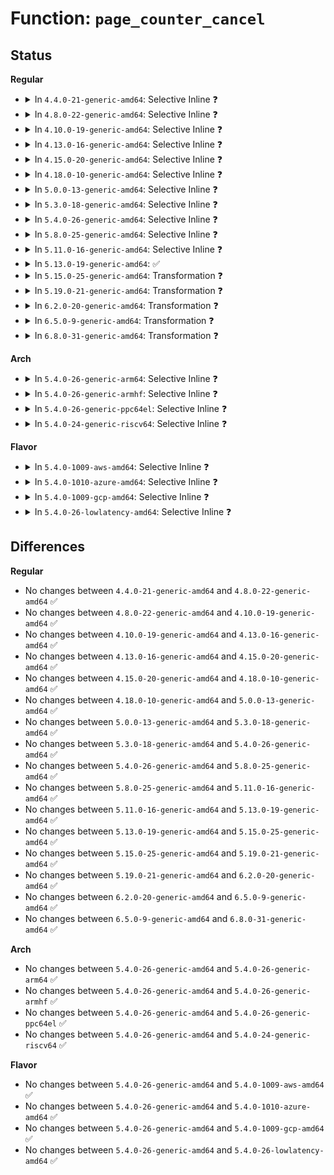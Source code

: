 # Function: <code>page_counter_cancel</code>

## Status
<b>Regular</b>
<ul>
<li>
<details>
<summary>In <code>4.4.0-21-generic-amd64</code>: Selective Inline ❓</summary>

```c
void page_counter_cancel(struct page_counter * counter, long unsigned int nr_pages)
```

```json
{
  "name": "page_counter_cancel",
  "collision_type": "Unique Global",
  "inline_type": "Selective",
  "funcs": [
    {
      "addr": 18446744071580914384,
      "name": "page_counter_cancel",
      "external": true,
      "loc": "mm/page_counter.c:20",
      "file": "mm/page_counter.c",
      "inline": "not declared, inlined",
      "caller_inline": [],
      "caller_func": [
        "mm/page_counter.c:page_counter_try_charge",
        "mm/page_counter.c:page_counter_uncharge",
        "mm/hugetlb_cgroup.c:hugetlb_cgroup_css_offline"
      ]
    }
  ],
  "symbols": [
    {
      "addr": 18446744071580914384,
      "name": "page_counter_cancel",
      "section": ".text",
      "bind": "STB_GLOBAL",
      "size": 61
    }
  ]
}
```
</details>
</li>
<li>
<details>
<summary>In <code>4.8.0-22-generic-amd64</code>: Selective Inline ❓</summary>

```c
void page_counter_cancel(struct page_counter * counter, long unsigned int nr_pages)
```

```json
{
  "name": "page_counter_cancel",
  "collision_type": "Unique Global",
  "inline_type": "Selective",
  "funcs": [
    {
      "addr": 18446744071581060688,
      "name": "page_counter_cancel",
      "external": true,
      "loc": "mm/page_counter.c:20",
      "file": "mm/page_counter.c",
      "inline": "not declared, inlined",
      "caller_inline": [],
      "caller_func": [
        "mm/page_counter.c:page_counter_uncharge",
        "mm/page_counter.c:page_counter_try_charge",
        "mm/hugetlb_cgroup.c:hugetlb_cgroup_css_offline"
      ]
    }
  ],
  "symbols": [
    {
      "addr": 18446744071581060688,
      "name": "page_counter_cancel",
      "section": ".text",
      "bind": "STB_GLOBAL",
      "size": 62
    }
  ]
}
```
</details>
</li>
<li>
<details>
<summary>In <code>4.10.0-19-generic-amd64</code>: Selective Inline ❓</summary>

```c
void page_counter_cancel(struct page_counter * counter, long unsigned int nr_pages)
```

```json
{
  "name": "page_counter_cancel",
  "collision_type": "Unique Global",
  "inline_type": "Selective",
  "funcs": [
    {
      "addr": 18446744071581135952,
      "name": "page_counter_cancel",
      "external": true,
      "loc": "mm/page_counter.c:20",
      "file": "mm/page_counter.c",
      "inline": "not declared, inlined",
      "caller_inline": [],
      "caller_func": [
        "mm/page_counter.c:page_counter_uncharge",
        "mm/page_counter.c:page_counter_try_charge",
        "mm/hugetlb_cgroup.c:hugetlb_cgroup_css_offline"
      ]
    }
  ],
  "symbols": [
    {
      "addr": 18446744071581135952,
      "name": "page_counter_cancel",
      "section": ".text",
      "bind": "STB_GLOBAL",
      "size": 62
    }
  ]
}
```
</details>
</li>
<li>
<details>
<summary>In <code>4.13.0-16-generic-amd64</code>: Selective Inline ❓</summary>

```c
void page_counter_cancel(struct page_counter * counter, long unsigned int nr_pages)
```

```json
{
  "name": "page_counter_cancel",
  "collision_type": "Unique Global",
  "inline_type": "Selective",
  "funcs": [
    {
      "addr": 18446744071581183152,
      "name": "page_counter_cancel",
      "external": true,
      "loc": "mm/page_counter.c:20",
      "file": "mm/page_counter.c",
      "inline": "not declared, inlined",
      "caller_inline": [],
      "caller_func": [
        "mm/page_counter.c:page_counter_uncharge",
        "mm/page_counter.c:page_counter_try_charge",
        "mm/hugetlb_cgroup.c:hugetlb_cgroup_css_offline"
      ]
    }
  ],
  "symbols": [
    {
      "addr": 18446744071581183152,
      "name": "page_counter_cancel",
      "section": ".text",
      "bind": "STB_GLOBAL",
      "size": 31
    }
  ]
}
```
</details>
</li>
<li>
<details>
<summary>In <code>4.15.0-20-generic-amd64</code>: Selective Inline ❓</summary>

```c
void page_counter_cancel(struct page_counter * counter, long unsigned int nr_pages)
```

```json
{
  "name": "page_counter_cancel",
  "collision_type": "Unique Global",
  "inline_type": "Selective",
  "funcs": [
    {
      "addr": 18446744071581312320,
      "name": "page_counter_cancel",
      "external": true,
      "loc": "mm/page_counter.c:21",
      "file": "mm/page_counter.c",
      "inline": "not declared, inlined",
      "caller_inline": [],
      "caller_func": [
        "mm/page_counter.c:page_counter_uncharge",
        "mm/page_counter.c:page_counter_try_charge",
        "mm/hugetlb_cgroup.c:hugetlb_cgroup_css_offline"
      ]
    }
  ],
  "symbols": [
    {
      "addr": 18446744071581312320,
      "name": "page_counter_cancel",
      "section": ".text",
      "bind": "STB_GLOBAL",
      "size": 31
    }
  ]
}
```
</details>
</li>
<li>
<details>
<summary>In <code>4.18.0-10-generic-amd64</code>: Selective Inline ❓</summary>

```c
void page_counter_cancel(struct page_counter * counter, long unsigned int nr_pages)
```

```json
{
  "name": "page_counter_cancel",
  "collision_type": "Unique Global",
  "inline_type": "Selective",
  "funcs": [
    {
      "addr": 18446744071581459216,
      "name": "page_counter_cancel",
      "external": true,
      "loc": "mm/page_counter.c:55",
      "file": "mm/page_counter.c",
      "inline": "not declared, inlined",
      "caller_inline": [],
      "caller_func": [
        "mm/page_counter.c:page_counter_uncharge",
        "mm/page_counter.c:page_counter_try_charge",
        "mm/hugetlb_cgroup.c:hugetlb_cgroup_css_offline"
      ]
    }
  ],
  "symbols": [
    {
      "addr": 18446744071581459216,
      "name": "page_counter_cancel",
      "section": ".text",
      "bind": "STB_GLOBAL",
      "size": 47
    }
  ]
}
```
</details>
</li>
<li>
<details>
<summary>In <code>5.0.0-13-generic-amd64</code>: Selective Inline ❓</summary>

```c
void page_counter_cancel(struct page_counter * counter, long unsigned int nr_pages)
```

```json
{
  "name": "page_counter_cancel",
  "collision_type": "Unique Global",
  "inline_type": "Selective",
  "funcs": [
    {
      "addr": 18446744071581542912,
      "name": "page_counter_cancel",
      "external": true,
      "loc": "mm/page_counter.c:55",
      "file": "mm/page_counter.c",
      "inline": "not declared, inlined",
      "caller_inline": [],
      "caller_func": [
        "mm/page_counter.c:page_counter_uncharge",
        "mm/page_counter.c:page_counter_try_charge",
        "mm/hugetlb_cgroup.c:hugetlb_cgroup_css_offline"
      ]
    }
  ],
  "symbols": [
    {
      "addr": 18446744071581542912,
      "name": "page_counter_cancel",
      "section": ".text",
      "bind": "STB_GLOBAL",
      "size": 47
    }
  ]
}
```
</details>
</li>
<li>
<details>
<summary>In <code>5.3.0-18-generic-amd64</code>: Selective Inline ❓</summary>

```c
void page_counter_cancel(struct page_counter * counter, long unsigned int nr_pages)
```

```json
{
  "name": "page_counter_cancel",
  "collision_type": "Unique Global",
  "inline_type": "Selective",
  "funcs": [
    {
      "addr": 18446744071581651904,
      "name": "page_counter_cancel",
      "external": true,
      "loc": "mm/page_counter.c:55",
      "file": "mm/page_counter.c",
      "inline": "not declared, inlined",
      "caller_inline": [],
      "caller_func": [
        "mm/page_counter.c:page_counter_uncharge",
        "mm/page_counter.c:page_counter_try_charge",
        "mm/hugetlb_cgroup.c:hugetlb_cgroup_css_offline"
      ]
    }
  ],
  "symbols": [
    {
      "addr": 18446744071581651904,
      "name": "page_counter_cancel",
      "section": ".text",
      "bind": "STB_GLOBAL",
      "size": 48
    }
  ]
}
```
</details>
</li>
<li>
<details>
<summary>In <code>5.4.0-26-generic-amd64</code>: Selective Inline ❓</summary>

```c
void page_counter_cancel(struct page_counter * counter, long unsigned int nr_pages)
```

```json
{
  "name": "page_counter_cancel",
  "collision_type": "Unique Global",
  "inline_type": "Selective",
  "funcs": [
    {
      "addr": 18446744071581724432,
      "name": "page_counter_cancel",
      "external": true,
      "loc": "mm/page_counter.c:55",
      "file": "mm/page_counter.c",
      "inline": "not declared, inlined",
      "caller_inline": [],
      "caller_func": [
        "mm/page_counter.c:page_counter_uncharge",
        "mm/page_counter.c:page_counter_try_charge",
        "mm/hugetlb_cgroup.c:hugetlb_cgroup_css_offline"
      ]
    }
  ],
  "symbols": [
    {
      "addr": 18446744071581724432,
      "name": "page_counter_cancel",
      "section": ".text",
      "bind": "STB_GLOBAL",
      "size": 48
    }
  ]
}
```
</details>
</li>
<li>
<details>
<summary>In <code>5.8.0-25-generic-amd64</code>: Selective Inline ❓</summary>

```c
void page_counter_cancel(struct page_counter * counter, long unsigned int nr_pages)
```

```json
{
  "name": "page_counter_cancel",
  "collision_type": "Unique Global",
  "inline_type": "Selective",
  "funcs": [
    {
      "addr": 18446744071581942609,
      "name": "page_counter_cancel",
      "external": true,
      "loc": "mm/page_counter.c:50",
      "file": "mm/page_counter.c",
      "inline": "not declared, inlined",
      "caller_inline": [
        "mm/page_counter.c:page_counter_uncharge",
        "mm/page_counter.c:page_counter_uncharge"
      ],
      "caller_func": [
        "mm/page_counter.c:page_counter_try_charge",
        "mm/hugetlb_cgroup.c:hugetlb_cgroup_css_offline"
      ]
    }
  ],
  "symbols": [
    {
      "addr": 18446744071581942256,
      "name": "page_counter_cancel",
      "section": ".text",
      "bind": "STB_GLOBAL",
      "size": 54
    }
  ]
}
```
</details>
</li>
<li>
<details>
<summary>In <code>5.11.0-16-generic-amd64</code>: Selective Inline ❓</summary>

```c
void page_counter_cancel(struct page_counter * counter, long unsigned int nr_pages)
```

```json
{
  "name": "page_counter_cancel",
  "collision_type": "Unique Global",
  "inline_type": "Selective",
  "funcs": [
    {
      "addr": 18446744071581989953,
      "name": "page_counter_cancel",
      "external": true,
      "loc": "mm/page_counter.c:50",
      "file": "mm/page_counter.c",
      "inline": "not declared, inlined",
      "caller_inline": [
        "mm/page_counter.c:page_counter_uncharge",
        "mm/page_counter.c:page_counter_uncharge"
      ],
      "caller_func": [
        "mm/page_counter.c:page_counter_try_charge",
        "mm/hugetlb_cgroup.c:hugetlb_cgroup_css_offline"
      ]
    }
  ],
  "symbols": [
    {
      "addr": 18446744071581989600,
      "name": "page_counter_cancel",
      "section": ".text",
      "bind": "STB_GLOBAL",
      "size": 54
    }
  ]
}
```
</details>
</li>
<li>
<details>
<summary>In <code>5.13.0-19-generic-amd64</code>: ✅</summary>

```c
void page_counter_cancel(struct page_counter * counter, long unsigned int nr_pages)
```

```json
{
  "name": "page_counter_cancel",
  "collision_type": "Unique Global",
  "inline_type": "No",
  "funcs": [
    {
      "addr": 18446744071582017408,
      "name": "page_counter_cancel",
      "external": true,
      "loc": "mm/page_counter.c:50",
      "file": "mm/page_counter.c",
      "inline": "seen, unknown",
      "caller_inline": [],
      "caller_func": [
        "mm/page_counter.c:page_counter_uncharge",
        "mm/page_counter.c:page_counter_try_charge",
        "mm/hugetlb_cgroup.c:hugetlb_cgroup_css_offline"
      ]
    }
  ],
  "symbols": [
    {
      "addr": 18446744071582017408,
      "name": "page_counter_cancel",
      "section": ".text",
      "bind": "STB_GLOBAL",
      "size": 95
    }
  ]
}
```
</details>
</li>
<li>
<details>
<summary>In <code>5.15.0-25-generic-amd64</code>: Transformation ❓</summary>

```c
void page_counter_cancel(struct page_counter * counter, long unsigned int nr_pages)
```

```json
{
  "name": "page_counter_cancel",
  "collision_type": "Unique Global",
  "inline_type": "No",
  "funcs": [
    {
      "addr": 0,
      "name": "page_counter_cancel",
      "external": true,
      "loc": "mm/page_counter.c:50",
      "file": "mm/page_counter.c",
      "inline": "seen, unknown",
      "caller_inline": [],
      "caller_func": [
        "mm/page_counter.c:page_counter_uncharge",
        "mm/page_counter.c:page_counter_try_charge",
        "mm/hugetlb_cgroup.c:hugetlb_cgroup_css_offline"
      ]
    }
  ],
  "symbols": [
    {
      "addr": 18446744071592224465,
      "name": "page_counter_cancel.cold",
      "section": ".text",
      "bind": "STB_LOCAL",
      "size": 36
    },
    {
      "addr": 18446744071582320048,
      "name": "page_counter_cancel",
      "section": ".text",
      "bind": "STB_GLOBAL",
      "size": 117
    }
  ]
}
```
</details>
</li>
<li>
<details>
<summary>In <code>5.19.0-21-generic-amd64</code>: Transformation ❓</summary>

```c
void page_counter_cancel(struct page_counter * counter, long unsigned int nr_pages)
```

```json
{
  "name": "page_counter_cancel",
  "collision_type": "Unique Global",
  "inline_type": "No",
  "funcs": [
    {
      "addr": 0,
      "name": "page_counter_cancel",
      "external": true,
      "loc": "mm/page_counter.c:50",
      "file": "mm/page_counter.c",
      "inline": "seen, unknown",
      "caller_inline": [],
      "caller_func": [
        "mm/page_counter.c:page_counter_uncharge",
        "mm/page_counter.c:page_counter_try_charge",
        "mm/hugetlb_cgroup.c:hugetlb_cgroup_css_offline"
      ]
    }
  ],
  "symbols": [
    {
      "addr": 18446744071594003580,
      "name": "page_counter_cancel.cold",
      "section": ".text",
      "bind": "STB_LOCAL",
      "size": 37
    },
    {
      "addr": 18446744071582812272,
      "name": "page_counter_cancel",
      "section": ".text",
      "bind": "STB_GLOBAL",
      "size": 139
    }
  ]
}
```
</details>
</li>
<li>
<details>
<summary>In <code>6.2.0-20-generic-amd64</code>: Transformation ❓</summary>

```c
void page_counter_cancel(struct page_counter * counter, long unsigned int nr_pages)
```

```json
{
  "name": "page_counter_cancel",
  "collision_type": "Unique Global",
  "inline_type": "No",
  "funcs": [
    {
      "addr": 0,
      "name": "page_counter_cancel",
      "external": true,
      "loc": "mm/page_counter.c:49",
      "file": "mm/page_counter.c",
      "inline": "seen, unknown",
      "caller_inline": [],
      "caller_func": [
        "mm/page_counter.c:page_counter_uncharge",
        "mm/page_counter.c:page_counter_try_charge",
        "mm/hugetlb_cgroup.c:hugetlb_cgroup_css_offline"
      ]
    }
  ],
  "symbols": [
    {
      "addr": 18446744071596048292,
      "name": "page_counter_cancel.cold",
      "section": ".text",
      "bind": "STB_LOCAL",
      "size": 37
    },
    {
      "addr": 18446744071583354688,
      "name": "page_counter_cancel",
      "section": ".text",
      "bind": "STB_GLOBAL",
      "size": 139
    }
  ]
}
```
</details>
</li>
<li>
<details>
<summary>In <code>6.5.0-9-generic-amd64</code>: Transformation ❓</summary>

```c
void page_counter_cancel(struct page_counter * counter, long unsigned int nr_pages)
```

```json
{
  "name": "page_counter_cancel",
  "collision_type": "Unique Global",
  "inline_type": "No",
  "funcs": [
    {
      "addr": 0,
      "name": "page_counter_cancel",
      "external": true,
      "loc": "mm/page_counter.c:49",
      "file": "mm/page_counter.c",
      "inline": "seen, unknown",
      "caller_inline": [],
      "caller_func": [
        "mm/page_counter.c:page_counter_uncharge",
        "mm/page_counter.c:page_counter_try_charge",
        "mm/hugetlb_cgroup.c:hugetlb_cgroup_css_offline"
      ]
    }
  ],
  "symbols": [
    {
      "addr": 18446744071596570753,
      "name": "page_counter_cancel.cold",
      "section": ".text",
      "bind": "STB_LOCAL",
      "size": 29
    },
    {
      "addr": 18446744071583574016,
      "name": "page_counter_cancel",
      "section": ".text",
      "bind": "STB_GLOBAL",
      "size": 134
    }
  ]
}
```
</details>
</li>
<li>
<details>
<summary>In <code>6.8.0-31-generic-amd64</code>: Transformation ❓</summary>

```c
void page_counter_cancel(struct page_counter * counter, long unsigned int nr_pages)
```

```json
{
  "name": "page_counter_cancel",
  "collision_type": "Unique Global",
  "inline_type": "No",
  "funcs": [
    {
      "addr": 0,
      "name": "page_counter_cancel",
      "external": true,
      "loc": "mm/page_counter.c:49",
      "file": "mm/page_counter.c",
      "inline": "seen, unknown",
      "caller_inline": [],
      "caller_func": [
        "mm/page_counter.c:page_counter_uncharge",
        "mm/page_counter.c:page_counter_try_charge",
        "mm/hugetlb_cgroup.c:hugetlb_cgroup_css_offline"
      ]
    }
  ],
  "symbols": [
    {
      "addr": 18446744071597475194,
      "name": "page_counter_cancel.cold",
      "section": ".text",
      "bind": "STB_LOCAL",
      "size": 29
    },
    {
      "addr": 18446744071583767424,
      "name": "page_counter_cancel",
      "section": ".text",
      "bind": "STB_GLOBAL",
      "size": 134
    }
  ]
}
```
</details>
</li>
</ul>
<b>Arch</b>
<ul>
<li>
<details>
<summary>In <code>5.4.0-26-generic-arm64</code>: Selective Inline ❓</summary>

```c
void page_counter_cancel(struct page_counter * counter, long unsigned int nr_pages)
```

```json
{
  "name": "page_counter_cancel",
  "collision_type": "Unique Global",
  "inline_type": "Selective",
  "funcs": [
    {
      "addr": 18446603336493173376,
      "name": "page_counter_cancel",
      "external": true,
      "loc": "mm/page_counter.c:55",
      "file": "mm/page_counter.c",
      "inline": "not declared, inlined",
      "caller_inline": [],
      "caller_func": [
        "mm/page_counter.c:page_counter_uncharge",
        "mm/page_counter.c:page_counter_try_charge",
        "mm/hugetlb_cgroup.c:hugetlb_cgroup_css_offline"
      ]
    }
  ],
  "symbols": [
    {
      "addr": 18446603336493173376,
      "name": "page_counter_cancel",
      "section": ".text",
      "bind": "STB_GLOBAL",
      "size": 116
    }
  ]
}
```
</details>
</li>
<li>
<details>
<summary>In <code>5.4.0-26-generic-armhf</code>: Selective Inline ❓</summary>

```c
void page_counter_cancel(struct page_counter * counter, long unsigned int nr_pages)
```

```json
{
  "name": "page_counter_cancel",
  "collision_type": "Unique Global",
  "inline_type": "Selective",
  "funcs": [
    {
      "addr": 3226808820,
      "name": "page_counter_cancel",
      "external": true,
      "loc": "mm/page_counter.c:55",
      "file": "mm/page_counter.c",
      "inline": "not declared, inlined",
      "caller_inline": [],
      "caller_func": [
        "mm/page_counter.c:page_counter_uncharge",
        "mm/page_counter.c:page_counter_try_charge"
      ]
    }
  ],
  "symbols": [
    {
      "addr": 3226808820,
      "name": "page_counter_cancel",
      "section": ".text",
      "bind": "STB_GLOBAL",
      "size": 124
    }
  ]
}
```
</details>
</li>
<li>
<details>
<summary>In <code>5.4.0-26-generic-ppc64el</code>: Selective Inline ❓</summary>

```c
void page_counter_cancel(struct page_counter * counter, long unsigned int nr_pages)
```

```json
{
  "name": "page_counter_cancel",
  "collision_type": "Unique Global",
  "inline_type": "Selective",
  "funcs": [
    {
      "addr": 13835058055286668272,
      "name": "page_counter_cancel",
      "external": true,
      "loc": "mm/page_counter.c:55",
      "file": "mm/page_counter.c",
      "inline": "not declared, inlined",
      "caller_inline": [],
      "caller_func": [
        "mm/page_counter.c:page_counter_uncharge",
        "mm/page_counter.c:page_counter_try_charge",
        "mm/hugetlb_cgroup.c:hugetlb_cgroup_css_offline"
      ]
    }
  ],
  "symbols": [
    {
      "addr": 13835058055286668272,
      "name": "page_counter_cancel",
      "section": ".text",
      "bind": "STB_GLOBAL",
      "size": 120
    }
  ]
}
```
</details>
</li>
<li>
<details>
<summary>In <code>5.4.0-24-generic-riscv64</code>: Selective Inline ❓</summary>

```c
void page_counter_cancel(struct page_counter * counter, long unsigned int nr_pages)
```

```json
{
  "name": "page_counter_cancel",
  "collision_type": "Unique Global",
  "inline_type": "Selective",
  "funcs": [
    {
      "addr": 18446743936272958242,
      "name": "page_counter_cancel",
      "external": true,
      "loc": "mm/page_counter.c:55",
      "file": "mm/page_counter.c",
      "inline": "not declared, inlined",
      "caller_inline": [],
      "caller_func": [
        "mm/page_counter.c:page_counter_uncharge",
        "mm/page_counter.c:page_counter_try_charge",
        "mm/hugetlb_cgroup.c:hugetlb_cgroup_css_offline"
      ]
    }
  ],
  "symbols": [
    {
      "addr": 18446743936272958242,
      "name": "page_counter_cancel",
      "section": ".text",
      "bind": "STB_GLOBAL",
      "size": 80
    }
  ]
}
```
</details>
</li>
</ul>
<b>Flavor</b>
<ul>
<li>
<details>
<summary>In <code>5.4.0-1009-aws-amd64</code>: Selective Inline ❓</summary>

```c
void page_counter_cancel(struct page_counter * counter, long unsigned int nr_pages)
```

```json
{
  "name": "page_counter_cancel",
  "collision_type": "Unique Global",
  "inline_type": "Selective",
  "funcs": [
    {
      "addr": 18446744071581693168,
      "name": "page_counter_cancel",
      "external": true,
      "loc": "mm/page_counter.c:55",
      "file": "mm/page_counter.c",
      "inline": "not declared, inlined",
      "caller_inline": [],
      "caller_func": [
        "mm/page_counter.c:page_counter_uncharge",
        "mm/page_counter.c:page_counter_try_charge",
        "mm/hugetlb_cgroup.c:hugetlb_cgroup_css_offline"
      ]
    }
  ],
  "symbols": [
    {
      "addr": 18446744071581693168,
      "name": "page_counter_cancel",
      "section": ".text",
      "bind": "STB_GLOBAL",
      "size": 48
    }
  ]
}
```
</details>
</li>
<li>
<details>
<summary>In <code>5.4.0-1010-azure-amd64</code>: Selective Inline ❓</summary>

```c
void page_counter_cancel(struct page_counter * counter, long unsigned int nr_pages)
```

```json
{
  "name": "page_counter_cancel",
  "collision_type": "Unique Global",
  "inline_type": "Selective",
  "funcs": [
    {
      "addr": 18446744071581632192,
      "name": "page_counter_cancel",
      "external": true,
      "loc": "mm/page_counter.c:55",
      "file": "mm/page_counter.c",
      "inline": "not declared, inlined",
      "caller_inline": [],
      "caller_func": [
        "mm/page_counter.c:page_counter_uncharge",
        "mm/page_counter.c:page_counter_try_charge",
        "mm/hugetlb_cgroup.c:hugetlb_cgroup_css_offline"
      ]
    }
  ],
  "symbols": [
    {
      "addr": 18446744071581632192,
      "name": "page_counter_cancel",
      "section": ".text",
      "bind": "STB_GLOBAL",
      "size": 48
    }
  ]
}
```
</details>
</li>
<li>
<details>
<summary>In <code>5.4.0-1009-gcp-amd64</code>: Selective Inline ❓</summary>

```c
void page_counter_cancel(struct page_counter * counter, long unsigned int nr_pages)
```

```json
{
  "name": "page_counter_cancel",
  "collision_type": "Unique Global",
  "inline_type": "Selective",
  "funcs": [
    {
      "addr": 18446744071581684480,
      "name": "page_counter_cancel",
      "external": true,
      "loc": "mm/page_counter.c:55",
      "file": "mm/page_counter.c",
      "inline": "not declared, inlined",
      "caller_inline": [],
      "caller_func": [
        "mm/page_counter.c:page_counter_uncharge",
        "mm/page_counter.c:page_counter_try_charge",
        "mm/hugetlb_cgroup.c:hugetlb_cgroup_css_offline"
      ]
    }
  ],
  "symbols": [
    {
      "addr": 18446744071581684480,
      "name": "page_counter_cancel",
      "section": ".text",
      "bind": "STB_GLOBAL",
      "size": 48
    }
  ]
}
```
</details>
</li>
<li>
<details>
<summary>In <code>5.4.0-26-lowlatency-amd64</code>: Selective Inline ❓</summary>

```c
void page_counter_cancel(struct page_counter * counter, long unsigned int nr_pages)
```

```json
{
  "name": "page_counter_cancel",
  "collision_type": "Unique Global",
  "inline_type": "Selective",
  "funcs": [
    {
      "addr": 18446744071581751360,
      "name": "page_counter_cancel",
      "external": true,
      "loc": "mm/page_counter.c:55",
      "file": "mm/page_counter.c",
      "inline": "not declared, inlined",
      "caller_inline": [],
      "caller_func": [
        "mm/page_counter.c:page_counter_uncharge",
        "mm/page_counter.c:page_counter_try_charge",
        "mm/hugetlb_cgroup.c:hugetlb_cgroup_css_offline"
      ]
    }
  ],
  "symbols": [
    {
      "addr": 18446744071581751360,
      "name": "page_counter_cancel",
      "section": ".text",
      "bind": "STB_GLOBAL",
      "size": 48
    }
  ]
}
```
</details>
</li>
</ul>

## Differences
<b>Regular</b>
<ul>
<li>
No changes between <code>4.4.0-21-generic-amd64</code> and <code>4.8.0-22-generic-amd64</code> ✅
</li>
<li>
No changes between <code>4.8.0-22-generic-amd64</code> and <code>4.10.0-19-generic-amd64</code> ✅
</li>
<li>
No changes between <code>4.10.0-19-generic-amd64</code> and <code>4.13.0-16-generic-amd64</code> ✅
</li>
<li>
No changes between <code>4.13.0-16-generic-amd64</code> and <code>4.15.0-20-generic-amd64</code> ✅
</li>
<li>
No changes between <code>4.15.0-20-generic-amd64</code> and <code>4.18.0-10-generic-amd64</code> ✅
</li>
<li>
No changes between <code>4.18.0-10-generic-amd64</code> and <code>5.0.0-13-generic-amd64</code> ✅
</li>
<li>
No changes between <code>5.0.0-13-generic-amd64</code> and <code>5.3.0-18-generic-amd64</code> ✅
</li>
<li>
No changes between <code>5.3.0-18-generic-amd64</code> and <code>5.4.0-26-generic-amd64</code> ✅
</li>
<li>
No changes between <code>5.4.0-26-generic-amd64</code> and <code>5.8.0-25-generic-amd64</code> ✅
</li>
<li>
No changes between <code>5.8.0-25-generic-amd64</code> and <code>5.11.0-16-generic-amd64</code> ✅
</li>
<li>
No changes between <code>5.11.0-16-generic-amd64</code> and <code>5.13.0-19-generic-amd64</code> ✅
</li>
<li>
No changes between <code>5.13.0-19-generic-amd64</code> and <code>5.15.0-25-generic-amd64</code> ✅
</li>
<li>
No changes between <code>5.15.0-25-generic-amd64</code> and <code>5.19.0-21-generic-amd64</code> ✅
</li>
<li>
No changes between <code>5.19.0-21-generic-amd64</code> and <code>6.2.0-20-generic-amd64</code> ✅
</li>
<li>
No changes between <code>6.2.0-20-generic-amd64</code> and <code>6.5.0-9-generic-amd64</code> ✅
</li>
<li>
No changes between <code>6.5.0-9-generic-amd64</code> and <code>6.8.0-31-generic-amd64</code> ✅
</li>
</ul>
<b>Arch</b>
<ul>
<li>
No changes between <code>5.4.0-26-generic-amd64</code> and <code>5.4.0-26-generic-arm64</code> ✅
</li>
<li>
No changes between <code>5.4.0-26-generic-amd64</code> and <code>5.4.0-26-generic-armhf</code> ✅
</li>
<li>
No changes between <code>5.4.0-26-generic-amd64</code> and <code>5.4.0-26-generic-ppc64el</code> ✅
</li>
<li>
No changes between <code>5.4.0-26-generic-amd64</code> and <code>5.4.0-24-generic-riscv64</code> ✅
</li>
</ul>
<b>Flavor</b>
<ul>
<li>
No changes between <code>5.4.0-26-generic-amd64</code> and <code>5.4.0-1009-aws-amd64</code> ✅
</li>
<li>
No changes between <code>5.4.0-26-generic-amd64</code> and <code>5.4.0-1010-azure-amd64</code> ✅
</li>
<li>
No changes between <code>5.4.0-26-generic-amd64</code> and <code>5.4.0-1009-gcp-amd64</code> ✅
</li>
<li>
No changes between <code>5.4.0-26-generic-amd64</code> and <code>5.4.0-26-lowlatency-amd64</code> ✅
</li>
</ul>
